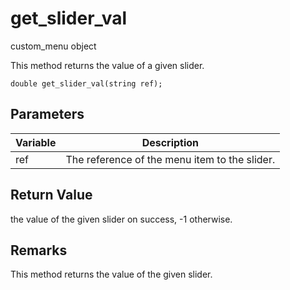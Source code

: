 # get_slider_val

custom_menu object


This method returns the value of a given slider.

`double get_slider_val(string ref);`

## Parameters

| Variable| Description |
|---|---|
| ref | The reference of the menu item to the slider. |

## Return Value

the value of the given slider on success, -1 otherwise.

## Remarks

This method returns the value of the given slider.

